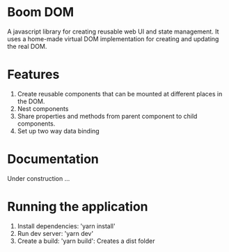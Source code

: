 # Boom DOM

A javascript library for creating reusable web UI and state management.
It uses a home-made virtual DOM implementation for creating and updating the real DOM.

# Features
1. Create reusable components that can be mounted at different places in the DOM.
2. Nest components
3. Share properties and methods from parent component to child components.
4. Set up two way data binding

# Documentation 

Under construction ...

# Running the application

1. Install dependencies: 'yarn install'
2. Run dev server: 'yarn dev'
3. Create a build: 'yarn build': Creates a dist folder